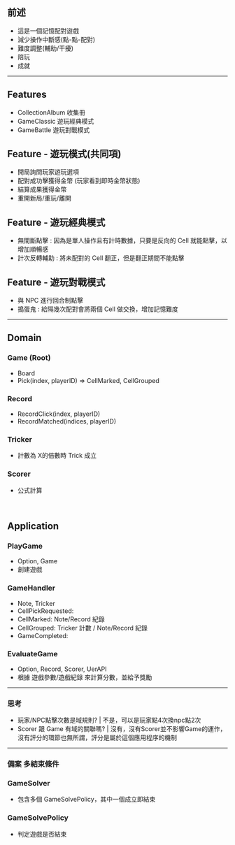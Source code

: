 ## 前述
- 這是一個記憶配對遊戲
- 減少操作中斷感(點-點-配對)
- 難度調整(輔助/干擾)
- 陪玩
- 成就

-------------------------------------
## Features
- CollectionAlbum 收集冊
- GameClassic 遊玩經典模式
- GameBattle 遊玩對戰模式





## Feature - 遊玩模式(共同項)
- 開局詢問玩家遊玩選項
- 配對成功擊獲得金幣 (玩家看到即時金幣狀態)
- 結算成果獲得金幣
- 重開新局/重玩/離開

## Feature - 遊玩經典模式
- 無間斷點擊 : 因為是單人操作且有計時數據，只要是反向的 Cell 就能點擊，以增加順暢感
- 計次反轉輔助 : 將未配對的 Cell 翻正，但是翻正期間不能點擊

## Feature - 遊玩對戰模式
- 與 NPC 進行回合制點擊
- 搗蛋鬼 : 給隔幾次配對會將兩個 Cell 做交換，增加記憶難度 

--------------------------------

## Domain

### Game (Root)
- Board
- Pick(index, playerID) => CellMarked, CellGrouped

### Record
- RecordClick(index, playerID)
- RecordMatched(indices, playerID)

### Tricker
- 計數為 X的倍數時 Trick 成立

### Scorer
- 公式計算

<br>

## Application

### PlayGame
* Option, Game
* 創建遊戲

### GameHandler
* Note, Tricker
* CellPickRequested: 
* CellMarked: Note/Record 紀錄
* CellGrouped: Tricker 計數 / Note/Record 紀錄
* GameCompleted:

### EvaluateGame
* Option, Record, Scorer, UerAPI
* 根據 遊戲參數/遊戲紀錄 來計算分數，並給予獎勵

----------------------------------------
### 思考
- 玩家/NPC點擊次數是域規則? | 不是，可以是玩家點4次換npc點2次
- Scorer 跟 Game 有域的關聯嗎? | 沒有，沒有Scorer並不影響Game的運作，沒有評分的環節也無所謂，評分是屬於這個應用程序的機制

-----------------------------------------
### 備案 多結束條件
### GameSolver
- 包含多個 GameSolvePolicy，其中一個成立即結束

### GameSolvePolicy
- 判定遊戲是否結束
